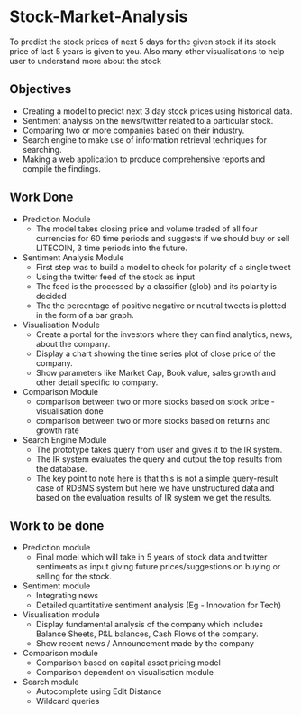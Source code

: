 # Stock-Market-Analysis
To predict the stock prices of next 5 days for the given stock if its stock price of last 5 years is given to you. Also many other visualisations to help user to understand more about the stock

## Objectives
* Creating a  model to predict next 3 day stock prices using historical data.
* Sentiment analysis on the news/twitter related to a particular stock.
* Comparing two or more companies based on their industry.
* Search engine to make use of information retrieval techniques for searching.
* Making a web application to produce comprehensive reports and compile the findings. 

## Work Done
* Prediction Module
    * The model takes closing price and volume traded of all four currencies for 60 time periods and suggests if we should buy or sell LITECOIN, 3 time periods into the future.
* Sentiment Analysis Module
    * First step was to build a model to check for polarity of  a single tweet   
    * Using the twitter feed of the stock as  input
    * The feed is the processed by a classifier (glob) and its polarity is decided
    * The the  percentage of positive negative or neutral tweets is plotted in the form of a bar graph.
* Visualisation Module
    * Create a portal for the investors where they can find analytics, news, about the company. 
    * Display a chart showing the time series plot of  close price of the company.
    * Show parameters like Market Cap, Book value, sales growth and other detail specific to  company. 
* Comparison Module
    * comparison between two or more stocks based on stock price - visualisation done
    * comparison between two or more stocks based on returns and growth rate
* Search Engine Module
    * The prototype takes query from user and gives it to the IR system.
    * The IR system evaluates the query and output the top results from the database.
    * The key point to note here is that this is not a simple query-result case of RDBMS system but here we have unstructured data and based on the evaluation results of IR system we get the results. 

## Work to be done
* Prediction module
    * Final model which will take in 5 years of stock data and twitter sentiments as input giving future prices/suggestions on buying or selling for the stock.
* Sentiment module
    * Integrating news 
    * Detailed quantitative sentiment analysis (Eg - Innovation for Tech)
* Visualisation module
    * Display fundamental analysis of the company which includes Balance Sheets, P&L balances, Cash Flows of the company.
    * Show recent news / Announcement made by the company
* Comparison module
    * Comparison  based on capital asset pricing model
    * Comparison dependent on visualisation module
* Search module
    * Autocomplete using Edit Distance
    * Wildcard queries
